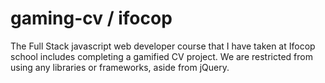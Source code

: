# gaming-cv / ifocop

The Full Stack javascript web developer course that I have taken at Ifocop school includes completing a gamified CV project. We are restricted from using any libraries or frameworks, aside from jQuery.

